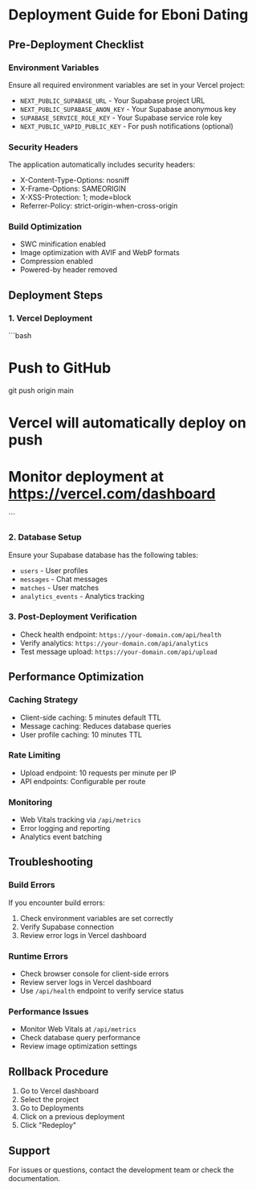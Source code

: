 # Deployment Guide for Eboni Dating

## Pre-Deployment Checklist

### Environment Variables
Ensure all required environment variables are set in your Vercel project:

- `NEXT_PUBLIC_SUPABASE_URL` - Your Supabase project URL
- `NEXT_PUBLIC_SUPABASE_ANON_KEY` - Your Supabase anonymous key
- `SUPABASE_SERVICE_ROLE_KEY` - Your Supabase service role key
- `NEXT_PUBLIC_VAPID_PUBLIC_KEY` - For push notifications (optional)

### Security Headers
The application automatically includes security headers:
- X-Content-Type-Options: nosniff
- X-Frame-Options: SAMEORIGIN
- X-XSS-Protection: 1; mode=block
- Referrer-Policy: strict-origin-when-cross-origin

### Build Optimization
- SWC minification enabled
- Image optimization with AVIF and WebP formats
- Compression enabled
- Powered-by header removed

## Deployment Steps

### 1. Vercel Deployment
\`\`\`bash
# Push to GitHub
git push origin main

# Vercel will automatically deploy on push
# Monitor deployment at https://vercel.com/dashboard
\`\`\`

### 2. Database Setup
Ensure your Supabase database has the following tables:
- `users` - User profiles
- `messages` - Chat messages
- `matches` - User matches
- `analytics_events` - Analytics tracking

### 3. Post-Deployment Verification
- Check health endpoint: `https://your-domain.com/api/health`
- Verify analytics: `https://your-domain.com/api/analytics`
- Test message upload: `https://your-domain.com/api/upload`

## Performance Optimization

### Caching Strategy
- Client-side caching: 5 minutes default TTL
- Message caching: Reduces database queries
- User profile caching: 10 minutes TTL

### Rate Limiting
- Upload endpoint: 10 requests per minute per IP
- API endpoints: Configurable per route

### Monitoring
- Web Vitals tracking via `/api/metrics`
- Error logging and reporting
- Analytics event batching

## Troubleshooting

### Build Errors
If you encounter build errors:
1. Check environment variables are set correctly
2. Verify Supabase connection
3. Review error logs in Vercel dashboard

### Runtime Errors
- Check browser console for client-side errors
- Review server logs in Vercel dashboard
- Use `/api/health` endpoint to verify service status

### Performance Issues
- Monitor Web Vitals at `/api/metrics`
- Check database query performance
- Review image optimization settings

## Rollback Procedure
1. Go to Vercel dashboard
2. Select the project
3. Go to Deployments
4. Click on a previous deployment
5. Click "Redeploy"

## Support
For issues or questions, contact the development team or check the documentation.
